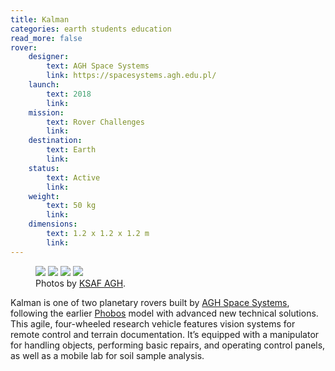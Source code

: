 ```yaml
---
title: Kalman
categories: earth students education
read_more: false
rover:
    designer:
        text: AGH Space Systems
        link: https://spacesystems.agh.edu.pl/
    launch:
        text: 2018
        link:
    mission:
        text: Rover Challenges
        link:
    destination:
        text: Earth
        link:
    status:
        text: Active
        link:
    weight:
        text: 50 kg
        link:
    dimensions:
        text: 1.2 x 1.2 x 1.2 m
        link:
---
```

<!-- title will be added here -->

<!-- rover details table will be added here -->

<!-- media section -->
<figure>
    <img src="{{ site.url }}/assets/img/kalman/1.jpg" />
    <img src="{{ site.url }}/assets/img/kalman/2.jpg" />
    <img src="{{ site.url }}/assets/img/kalman/3.jpg" />
    <img src="{{ site.url }}/assets/img/kalman/4.jpg" />
    <figcaption>Photos by <a href="https://www.ksaf.pl/">KSAF AGH</a>.</figcaption>
</figure>

Kalman is one of two planetary rovers built by [AGH Space Systems](https://spacesystems.agh.edu.pl/), following the earlier [Phobos](##phobos) model with advanced new technical solutions. This agile, four-wheeled research vehicle features vision systems for remote control and terrain documentation. It’s equipped with a manipulator for handling objects, performing basic repairs, and operating control panels, as well as a mobile lab for soil sample analysis.

<!--more-->
<!-- NOTE: set "read_mode" to "true" if you add content below this line -->
